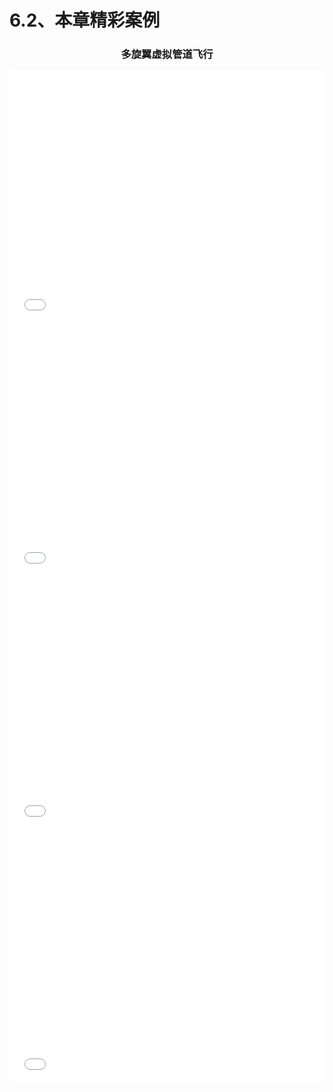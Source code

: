 # 6.2、本章精彩案例


### <center> 多旋翼虚拟管道飞行 </center>

<iframe src="//player.bilibili.com/player.html?aid=923271507&bvid=BV1pT4y1H7qS&cid=1395062699&p=1&autoplay=0" allowfullscreen="allowfullscreen" width="100%" height=405 scrolling="no" frameborder="0" sandbox="allow-top-navigation allow-same-origin allow-forms allow-scripts"> </iframe>

<iframe src="//player.bilibili.com/player.html?aid=750851742&bvid=BV1Bk4y1X7Vo&cid=1395062850&p=1" allowfullscreen="allowfullscreen" width="100%" height=405 scrolling="no" frameborder="0" sandbox="allow-top-navigation allow-same-origin allow-forms allow-scripts"> </iframe>

<iframe src="//player.bilibili.com/player.html?aid=708357760&bvid=BV1DQ4y1L7sU&cid=1395062694&p=1&autoplay=0" allowfullscreen="allowfullscreen" width="100%" height=405 scrolling="no" frameborder="0" sandbox="allow-top-navigation allow-same-origin allow-forms allow-scripts"> </iframe>

<iframe src="//player.bilibili.com/player.html?aid=410809629&bvid=BV1iG411q7m5&cid=1395062856&p=1&autoplay=0" allowfullscreen="allowfullscreen" width="100%" height=405 scrolling="no" frameborder="0" sandbox="allow-top-navigation allow-same-origin allow-forms allow-scripts"> </iframe>

